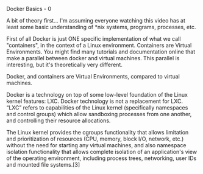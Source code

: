 Docker Basics - 0

A bit of theory first... I'm assuming everyone watching this video has at least some basic understanding of *nix systems, programs, processes, etc.

First of all Docker is just ONE specific implementation of what we call "containers", in the context of a Linux environment.
Containers are Virtual Environments.
You might find many tutorials and documentation online that make a parallel between docker and virtual machines.
This parallel is interesting, but it's theoretically very different.

Docker, and containers are Virtual Environments, compared to virtual machines. 

Docker is a technology on top of some low-level foundation of the Linux kernel features: LXC. 
Docker technology is not a replacement for LXC. “LXC” refers to capabilities of the Linux kernel (specifically namespaces and control groups) which allow sandboxing processes from one another, and controlling their resource allocations. 

The Linux kernel provides the cgroups functionality that allows limitation and prioritization of resources (CPU, memory, block I/O, network, etc.) without the need for starting any virtual machines, and also namespace isolation functionality that allows complete isolation of an application's view of the operating environment, including process trees, networking, user IDs and mounted file systems.[3]
